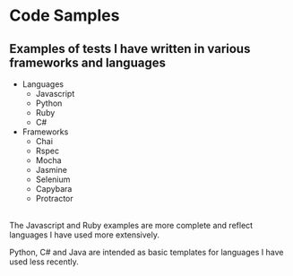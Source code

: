 # Code Samples

## Examples of tests I have written in various frameworks and languages

- Languages
  - Javascript
  - Python
  - Ruby
  - C#
- Frameworks
  - Chai 
  - Rspec
  - Mocha
  - Jasmine 
  - Selenium
  - Capybara
  - Protractor 
</br>
The Javascript and Ruby examples are more complete and reflect languages I have used more extensively.

Python, C# and Java are intended as basic templates for languages I have used less recently.
